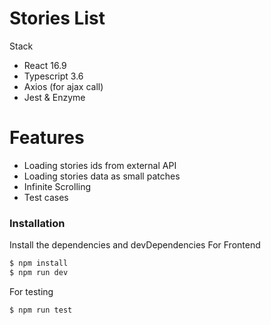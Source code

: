 # Stories List

Stack

- React 16.9
- Typescript 3.6
- Axios (for ajax call)
- Jest &  Enzyme

# Features

- Loading stories ids from external API 
- Loading stories data as small patches 
- Infinite Scrolling
- Test cases 


### Installation

Install the dependencies and devDependencies
For Frontend

```sh
$ npm install
$ npm run dev
```

For testing

```sh
$ npm run test
```
